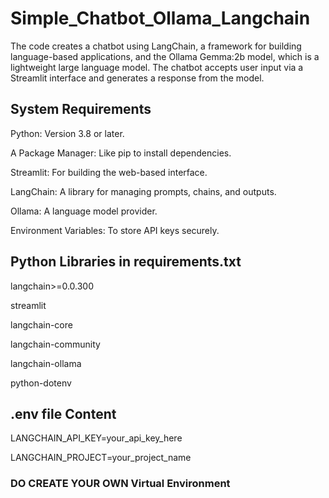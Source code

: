 # Simple_Chatbot_Ollama_Langchain

The code creates a chatbot using LangChain, a framework for building language-based applications, and the Ollama Gemma:2b model, which is a lightweight large language model. The chatbot accepts user input via a Streamlit interface and generates a response from the model.

## System Requirements

Python: Version 3.8 or later.

A Package Manager: Like pip to install dependencies.

Streamlit: For building the web-based interface.

LangChain: A library for managing prompts, chains, and outputs.

Ollama: A language model provider.

Environment Variables: To store API keys securely.

## Python Libraries in requirements.txt

langchain>=0.0.300

streamlit

langchain-core

langchain-community

langchain-ollama

python-dotenv

## .env file Content

LANGCHAIN_API_KEY=your_api_key_here

LANGCHAIN_PROJECT=your_project_name

### DO CREATE YOUR OWN Virtual Environment

